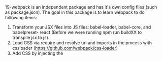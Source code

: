 19-webpack is an independent package and has it's own config files (such as package.json).
The goal in this package is to learn webpack to do following items:
1) Transform your JSX files into JS files: babel-loader, babel-core, and babelpreset-
react (Before we were running npm run buildXX to transpile jsx to js).
2) Load CSS via require and resolve url and imports in the process with cssloader
(https://github.com/webpack/css-loader)
3) Add CSS by injecting the <style> element with style-loader
(https://github.com/webpack/style-loader)
4) Bundle all the resulting JS files into one file called bundle.js
5) Provide the proper source code–line mapping in DevTools via source maps

Webpack config file: webpack.config.js


